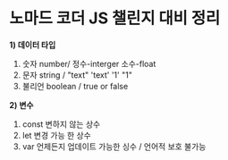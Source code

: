 # 노마드 코더 JS 챌린지 대비 정리

**1) 데이터 타입**

1. 숫자 number/ 정수-interger 소수-float
2. 문자 string / "text" 'text' '1' "1"
3. 불리언 boolean / true or false


**2) 변수**

1. const 변하지 않는 상수
2. let 변경 가능 한 상수
3. var 언제든지 업데이트 가능한 싱수 / 언어적 보호 불가능

